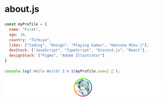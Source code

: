 <h1 align="left">about.js</h1>

###

```js
const myProfile = {
  name: "Fırat",
  age: 16,
  country: "Türkiye",
  likes: ["Coding", "Design", "Playing Games", "Hatsune Miku 🥰"],
  devStack: ["JavaScript", "TypeScript", "Discord.js", "React"],
  designStack: ["Figma", "Adobe Illustrator"]
}

console.log(`Hello World! I'm ${myProfile.name} 👋`);
```
<img src="https://github.com/imLuzi/imLuzi/blob/main/assets/footer.png?raw=true" alt="Footer" />
